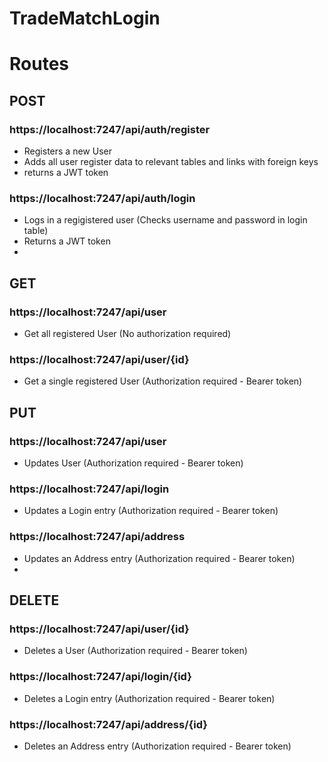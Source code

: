 # TradeMatchLogin

# Routes


## POST
### https://localhost:7247/api/auth/register
- Registers a new User 
- Adds all user register data to relevant tables and links with foreign keys
- returns a JWT token
### https://localhost:7247/api/auth/login
- Logs in a regigistered user (Checks username and password in login table)
- Returns a JWT token
- 
## GET
### https://localhost:7247/api/user
- Get all registered User (No authorization required)
### https://localhost:7247/api/user/{id}
- Get a single registered User (Authorization required - Bearer token)

## PUT
### https://localhost:7247/api/user
- Updates User (Authorization required - Bearer token)
### https://localhost:7247/api/login
- Updates a Login entry (Authorization required - Bearer token)
### https://localhost:7247/api/address
- Updates an Address entry (Authorization required - Bearer token)
- 
## DELETE
### https://localhost:7247/api/user/{id}
- Deletes a User (Authorization required - Bearer token)
### https://localhost:7247/api/login/{id}
- Deletes a Login entry (Authorization required - Bearer token)
### https://localhost:7247/api/address/{id}
- Deletes an Address entry (Authorization required - Bearer token)



